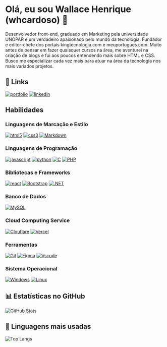 # Olá, eu sou Wallace Henrique (whcardoso) 👋
Desenvolvedor front-end, graduado em Marketing pela universidade UNOPAR e um verdadeiro apaixonado pelo mundo da tecnologia. Fundador e editor-chefe dos portais kingtecnologia.com e meuportugues.com. Muito antes de pensar em fazer quaisquer cursos na área, me aventurei na criação de blogs e fui aos poucos entendendo mais sobre HTML e CSS. Busco me especializar cada vez mais para atuar na área da tecnologia nos mais variados projetos.

## 🔗 Links
[![portfolio](https://img.shields.io/badge/meu_portfolio-000?style=for-the-badge&logo=ko-fi)](https://whcardoso.github.io/portfolio/)
[![linkedin](https://img.shields.io/badge/linkedin-000?style=for-the-badge&logo=linkedin)](https://www.linkedin.com/in/wallace-cardoso-dev/)

## Habilidades
### Linguagens de Marcação e Estilo
[![html5](https://img.shields.io/badge/HTML5-000?style=for-the-badge&logo=html5)](#)
[![css3](https://img.shields.io/badge/CSS3-000?style=for-the-badge&logo=css3)](#)
[![Markdown](https://img.shields.io/badge/Markdown-000?style=for-the-badge&logo=markdown)](#)

### Linguagens de Programação
[![javascript](https://img.shields.io/badge/JavaScript-000?style=for-the-badge&logo=javascript)](#)
[![python](https://img.shields.io/badge/python-000?style=for-the-badge&logo=python)](#)
[![C](https://img.shields.io/badge/C-000?style=for-the-badge&logo=c)](#)
[![PHP](https://img.shields.io/badge/PHP-000?style=for-the-badge&logo=php)](#)

### Bibliotecas e Frameworks
[![react](https://img.shields.io/badge/React-000?style=for-the-badge&logo=react)](#)
[![Bootstrap](https://img.shields.io/badge/-bootstrap-000?style=for-the-badge&logo=bootstrap)](#)
[![.NET](https://img.shields.io/badge/.NET-000?style=for-the-badge&logo=.net)](#)

### Banco de Dados
[![MySQL](https://img.shields.io/badge/MySQL-000?style=for-the-badge&logo=mysql)](#)

### Cloud Computing Service
[![Clouflare](https://img.shields.io/badge/Cloudflare-000?style=for-the-badge&logo=Cloudflare)](#)
[![Vercel](https://img.shields.io/badge/vercel-%23000000.svg?style=for-the-badge&logo=vercel)](#)

### Ferramentas
[![Git](https://img.shields.io/badge/GIT-000?style=for-the-badge&logo=git)](#)
[![Figma](https://img.shields.io/badge/Figma-000?style=for-the-badge&logo=figma)](#)
[![Vscode](https://img.shields.io/badge/Vscode-000?style=for-the-badge&logo=visual-studio-code)](#)

### Sistema Operacional
[![Windows](https://img.shields.io/badge/Windows-000?style=for-the-badge&logo=windows)](#)
[![Linux](https://img.shields.io/badge/Linux-000?style=for-the-badge&logo=linux)](#)

## 📊 Estatísticas no GitHub
![GitHub Stats](https://github-readme-stats.vercel.app/api?username=whcardoso&theme=transparent&bg_color=000&border_color=30A3DC&show_icons=true&icon_color=30A3DC&title_color=E94D5F&text_color=FFF)

## 🚀 Linguagens mais usadas
![Top Langs](https://github-readme-stats-git-masterrstaa-rickstaa.vercel.app/api/top-langs/?username=whcardoso&layout=compact&bg_color=000&border_color=30A3DC&title_color=E94D5F&text_color=FFF)
